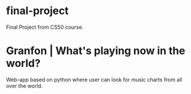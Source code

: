# final-project
Final Project from CS50 course.

# Granfon | What's playing now in the world?
Web-app based on python where user can look for music charts from all over the world.

